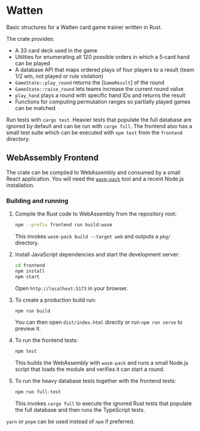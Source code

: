 # Watten

Basic structures for a Watten card game trainer written in Rust.

The crate provides:

- A 33 card deck used in the game
- Utilities for enumerating all 120 possible orders in which a 5‑card hand can be played
- A database API that maps ordered plays of four players to a result (team 1/2 win, not played or rule violation)
- `GameState::play_round` returns the [`GameResult`] of the round
- `GameState::raise_round` lets teams increase the current round value
- `play_hand` plays a round with specific hand IDs and returns the result
- Functions for computing permutation ranges so partially played games can be matched

Run tests with `cargo test`. Heavier tests that populate the full
database are ignored by default and can be run with `cargo full`.
The frontend also has a small test suite which can be executed with
`npm test` from the `frontend` directory.

## WebAssembly Frontend

The crate can be compiled to WebAssembly and consumed by a small React
application.  You will need the [`wasm-pack`](https://rustwasm.github.io/wasm-pack/)
tool and a recent Node.js installation.

### Building and running

1. Compile the Rust code to WebAssembly from the repository root:

   ```bash
   npm --prefix frontend run build:wasm
   ```

   This invokes `wasm-pack build --target web` and outputs a `pkg/` directory.

2. Install JavaScript dependencies and start the development server:

   ```bash
   cd frontend
   npm install
   npm start
   ```

   Open `http://localhost:5173` in your browser.

3. To create a production build run:

   ```bash
   npm run build
   ```

   You can then open `dist/index.html` directly or run `npm run serve` to preview
   it.

4. To run the frontend tests:

   ```bash
   npm test
   ```

   This builds the WebAssembly with `wasm-pack` and runs a small Node.js
   script that loads the module and verifies it can start a round.

5. To run the heavy database tests together with the frontend tests:

   ```bash
   npm run full-test
   ```

   This invokes `cargo full` to execute the ignored Rust tests that populate
   the full database and then runs the TypeScript tests.

`yarn` or `pnpm` can be used instead of `npm` if preferred.
